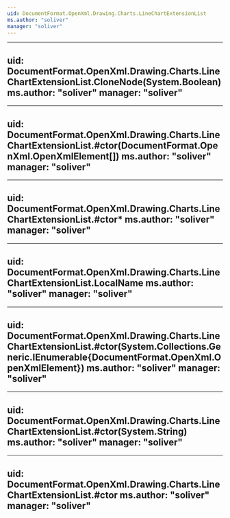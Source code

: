 ```yaml
---
uid: DocumentFormat.OpenXml.Drawing.Charts.LineChartExtensionList
ms.author: "soliver"
manager: "soliver"
---
```


---
uid: DocumentFormat.OpenXml.Drawing.Charts.LineChartExtensionList.CloneNode(System.Boolean)
ms.author: "soliver"
manager: "soliver"
---

---
uid: DocumentFormat.OpenXml.Drawing.Charts.LineChartExtensionList.#ctor(DocumentFormat.OpenXml.OpenXmlElement[])
ms.author: "soliver"
manager: "soliver"
---

---
uid: DocumentFormat.OpenXml.Drawing.Charts.LineChartExtensionList.#ctor*
ms.author: "soliver"
manager: "soliver"
---

---
uid: DocumentFormat.OpenXml.Drawing.Charts.LineChartExtensionList.LocalName
ms.author: "soliver"
manager: "soliver"
---

---
uid: DocumentFormat.OpenXml.Drawing.Charts.LineChartExtensionList.#ctor(System.Collections.Generic.IEnumerable{DocumentFormat.OpenXml.OpenXmlElement})
ms.author: "soliver"
manager: "soliver"
---

---
uid: DocumentFormat.OpenXml.Drawing.Charts.LineChartExtensionList.#ctor(System.String)
ms.author: "soliver"
manager: "soliver"
---

---
uid: DocumentFormat.OpenXml.Drawing.Charts.LineChartExtensionList.#ctor
ms.author: "soliver"
manager: "soliver"
---

